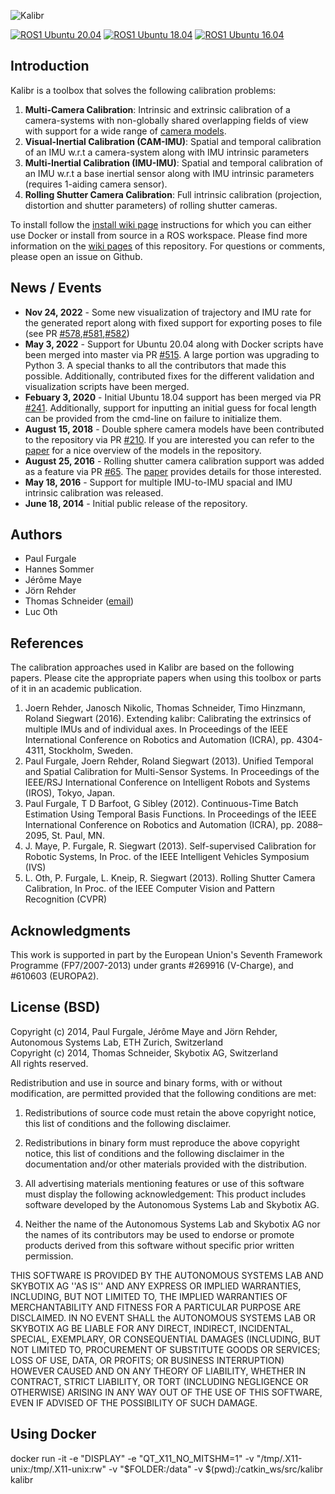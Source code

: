 ![Kalibr](https://raw.githubusercontent.com/wiki/ethz-asl/kalibr/images/kalibr_small.png)

[![ROS1 Ubuntu 20.04](https://github.com/ethz-asl/kalibr/actions/workflows/docker_2004_build.yaml/badge.svg)](https://github.com/ethz-asl/kalibr/actions/workflows/docker_2004_build.yaml)
[![ROS1 Ubuntu 18.04](https://github.com/ethz-asl/kalibr/actions/workflows/docker_1804_build.yaml/badge.svg)](https://github.com/ethz-asl/kalibr/actions/workflows/docker_1804_build.yaml)
[![ROS1 Ubuntu 16.04](https://github.com/ethz-asl/kalibr/actions/workflows/docker_1604_build.yaml/badge.svg)](https://github.com/ethz-asl/kalibr/actions/workflows/docker_1604_build.yaml)

## Introduction
Kalibr is a toolbox that solves the following calibration problems:

1. **Multi-Camera Calibration**: Intrinsic and extrinsic calibration of a camera-systems with non-globally shared overlapping fields of view with support for a wide range of [camera models](https://github.com/ethz-asl/kalibr/wiki/supported-models).
1. **Visual-Inertial Calibration (CAM-IMU)**: Spatial and temporal calibration of an IMU w.r.t a camera-system along with IMU intrinsic parameters
1. **Multi-Inertial Calibration (IMU-IMU)**: Spatial and temporal calibration of an IMU w.r.t a base inertial sensor along with IMU intrinsic parameters (requires 1-aiding camera sensor).
1. **Rolling Shutter Camera Calibration**: Full intrinsic calibration (projection, distortion and shutter parameters) of rolling shutter cameras.

To install follow the [install wiki page](https://github.com/ethz-asl/kalibr/wiki/installation) instructions for which you can either use Docker or install from source in a ROS workspace.
Please find more information on the [wiki pages](https://github.com/ethz-asl/kalibr/wiki) of this repository.
For questions or comments, please open an issue on Github.


## News / Events

* **Nov 24, 2022** - Some new visualization of trajectory and IMU rate for the generated report along with fixed support for exporting poses to file (see PR [#578](https://github.com/ethz-asl/kalibr/pull/578),[#581](https://github.com/ethz-asl/kalibr/pull/581),[#582](https://github.com/ethz-asl/kalibr/pull/582))
* **May 3, 2022** - Support for Ubuntu 20.04 along with Docker scripts have been merged into master via PR [#515](https://github.com/ethz-asl/kalibr/pull/515). A large portion was upgrading to Python 3. A special thanks to all the contributors that made this possible. Additionally, contributed fixes for the different validation and visualization scripts have been merged.
* **Febuary 3, 2020** - Initial Ubuntu 18.04 support has been merged via PR [#241](https://github.com/ethz-asl/kalibr/pull/241). Additionally, support for inputting an initial guess for focal length can be provided from the cmd-line on failure to initialize them.
* **August 15, 2018** - Double sphere camera models have been contributed to the repository via PR [#210](https://github.com/ethz-asl/kalibr/pull/210). If you are interested you can refer to the [paper](https://arxiv.org/abs/1807.08957) for a nice overview of the models in the repository.
* **August 25, 2016** - Rolling shutter camera calibration support was added as a feature via PR [#65](https://github.com/ethz-asl/kalibr/pull/65). The [paper](https://www.cv-foundation.org/openaccess/content_cvpr_2013/papers/Oth_Rolling_Shutter_Camera_2013_CVPR_paper.pdf) provides details for those interested.
* **May 18, 2016** - Support for multiple IMU-to-IMU spacial and IMU intrinsic calibration was released.
* **June 18, 2014** - Initial public release of the repository.


## Authors
* Paul Furgale
* Hannes Sommer
* Jérôme Maye
* Jörn Rehder
* Thomas Schneider ([email](thomas.schneider@voliro.com))
* Luc Oth


## References
The calibration approaches used in Kalibr are based on the following papers. Please cite the appropriate papers when using this toolbox or parts of it in an academic publication.

1. <a name="joern1"></a>Joern Rehder, Janosch Nikolic, Thomas Schneider, Timo Hinzmann, Roland Siegwart (2016). Extending kalibr: Calibrating the extrinsics of multiple IMUs and of individual axes. In Proceedings of the IEEE International Conference on Robotics and Automation (ICRA), pp. 4304-4311, Stockholm, Sweden.
1. <a name="paul1"></a>Paul Furgale, Joern Rehder, Roland Siegwart (2013). Unified Temporal and Spatial Calibration for Multi-Sensor Systems. In Proceedings of the IEEE/RSJ International Conference on Intelligent Robots and Systems (IROS), Tokyo, Japan.
1. <a name="paul2"></a>Paul Furgale, T D Barfoot, G Sibley (2012). Continuous-Time Batch Estimation Using Temporal Basis Functions. In Proceedings of the IEEE International Conference on Robotics and Automation (ICRA), pp. 2088–2095, St. Paul, MN.
1. <a name="jmaye"></a> J. Maye, P. Furgale, R. Siegwart (2013). Self-supervised Calibration for Robotic Systems, In Proc. of the IEEE Intelligent Vehicles Symposium (IVS)
1. <a name="othlu"></a>L. Oth, P. Furgale, L. Kneip, R. Siegwart (2013). Rolling Shutter Camera Calibration, In Proc. of the IEEE Computer Vision and Pattern Recognition (CVPR)

## Acknowledgments
This work is supported in part by the European Union's Seventh Framework Programme (FP7/2007-2013) under grants #269916 (V-Charge), and #610603 (EUROPA2).

## License (BSD)
Copyright (c) 2014, Paul Furgale, Jérôme Maye and Jörn Rehder, Autonomous Systems Lab, ETH Zurich, Switzerland<br>
Copyright (c) 2014, Thomas Schneider, Skybotix AG, Switzerland<br>
All rights reserved.<br>

Redistribution and use in source and binary forms, with or without modification, are permitted provided that the following conditions are met:

1. Redistributions of source code must retain the above copyright notice, this list of conditions and the following disclaimer.

1. Redistributions in binary form must reproduce the above copyright notice, this list of conditions and the following disclaimer in the documentation and/or other materials provided with the distribution.

1. All advertising materials mentioning features or use of this software must display the following acknowledgement: This product includes software developed by the Autonomous Systems Lab and Skybotix AG.

1. Neither the name of the Autonomous Systems Lab and Skybotix AG nor the names of its contributors may be used to endorse or promote products derived from this software without specific prior written permission.

THIS SOFTWARE IS PROVIDED BY THE AUTONOMOUS SYSTEMS LAB AND SKYBOTIX AG ''AS IS'' AND ANY EXPRESS OR IMPLIED WARRANTIES, INCLUDING, BUT NOT LIMITED TO, THE IMPLIED WARRANTIES OF MERCHANTABILITY AND FITNESS FOR A PARTICULAR PURPOSE ARE DISCLAIMED. IN NO EVENT SHALL the AUTONOMOUS SYSTEMS LAB OR SKYBOTIX AG BE LIABLE FOR ANY DIRECT, INDIRECT, INCIDENTAL, SPECIAL, EXEMPLARY, OR CONSEQUENTIAL DAMAGES (INCLUDING, BUT NOT LIMITED TO, PROCUREMENT OF SUBSTITUTE GOODS OR SERVICES; LOSS OF USE, DATA, OR PROFITS; OR BUSINESS INTERRUPTION) HOWEVER CAUSED AND ON ANY THEORY OF LIABILITY, WHETHER IN CONTRACT, STRICT LIABILITY, OR TORT (INCLUDING NEGLIGENCE OR OTHERWISE) ARISING IN ANY WAY OUT OF THE USE OF THIS SOFTWARE, EVEN IF ADVISED OF THE POSSIBILITY OF SUCH DAMAGE.


## Using Docker

docker run -it -e "DISPLAY" -e "QT_X11_NO_MITSHM=1"     -v "/tmp/.X11-unix:/tmp/.X11-unix:rw"     -v "$FOLDER:/data" -v $(pwd):/catkin_ws/src/kalibr kalibr

